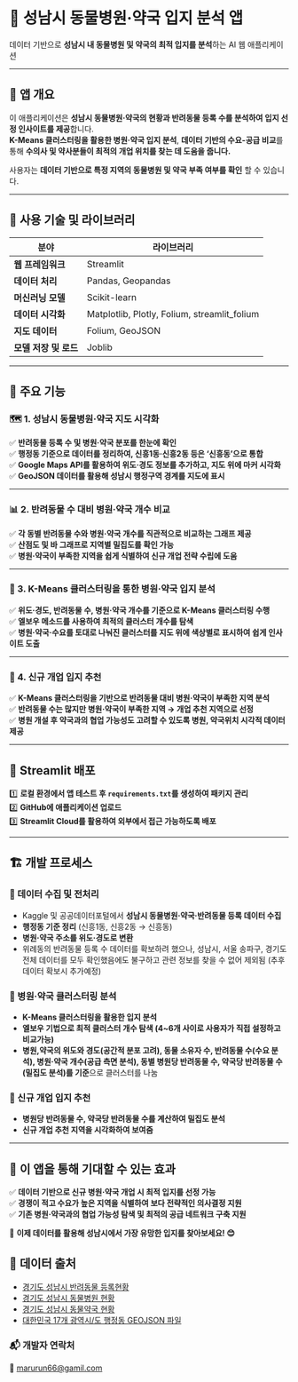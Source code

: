 # 🏥 성남시 동물병원·약국 입지 분석 앱  
데이터 기반으로 **성남시 내 동물병원 및 약국의 최적 입지를 분석**하는 AI 웹 애플리케이션  

---

## 📌 앱 개요  
이 애플리케이션은 **성남시 동물병원·약국의 현황과 반려동물 등록 수를 분석하여 입지 선정 인사이트를 제공**합니다.  
**K-Means 클러스터링을 활용한 병원·약국 입지 분석**, **데이터 기반의 수요-공급 비교**를 통해 **수의사 및 약사분들이 최적의 개업 위치를 찾는 데 도움을 줍니다.**  

사용자는 **데이터 기반으로 특정 지역의 동물병원 및 약국 부족 여부를 확인** 할 수 있습니다.

---

## 📀 **사용 기술 및 라이브러리**  

| **분야** | **라이브러리** |
|------|------|
| **웹 프레임워크** | Streamlit |
| **데이터 처리** | Pandas, Geopandas |
| **머신러닝 모델** | Scikit-learn |
| **데이터 시각화** | Matplotlib, Plotly, Folium, streamlit_folium |
| **지도 데이터** | Folium, GeoJSON |
| **모델 저장 및 로드** | Joblib |

---

## 🍿 **주요 기능**  

### 🗺 1. 성남시 동물병원·약국 지도 시각화  
✅ **반려동물 등록 수 및 병원·약국 분포를 한눈에 확인**  
✅ **행정동 기준으로 데이터를 정리하여, 신흥1동·신흥2동 등은 ‘신흥동’으로 통합**  
✅ **Google Maps API를 활용하여 위도·경도 정보를 추가하고, 지도 위에 마커 시각화**  
✅ **GeoJSON 데이터를 활용해 성남시 행정구역 경계를 지도에 표시**  

---

### 📊 2. 반려동물 수 대비 병원·약국 개수 비교  
✅ **각 동별 반려동물 수와 병원·약국 개수를 직관적으로 비교하는 그래프 제공**  
✅ **산점도 및 바 그래프로 지역별 밀집도를 확인 가능**  
✅ **병원·약국이 부족한 지역을 쉽게 식별하여 신규 개업 전략 수립에 도움**  

---

### 📍 3. K-Means 클러스터링을 통한 병원·약국 입지 분석  
✅ **위도·경도, 반려동물 수, 병원·약국 개수를 기준으로 K-Means 클러스터링 수행**  
✅ **엘보우 메소드를 사용하여 최적의 클러스터 개수를 탐색**  
✅ **병원·약국·수요를 토대로 나눠진 클러스터를 지도 위에 색상별로 표시하여 쉽게 인사이트 도출**  

---

### 🏥 4. 신규 개업 입지 추천  
✅ **K-Means 클러스터링을 기반으로 반려동물 대비 병원·약국이 부족한 지역 분석**  
✅ **반려동물 수는 많지만 병원·약국이 부족한 지역 → 개업 추천 지역으로 선정**  
✅ **병원 개설 후 약국과의 협업 가능성도 고려할 수 있도록 병원, 약국위치 시각적 데이터 제공**  

---

## 🚀 Streamlit 배포  
1️⃣ **로컬 환경에서 앱 테스트 후 `requirements.txt`를 생성하여 패키지 관리**  
2️⃣ **GitHub에 애플리케이션 업로드**  
3️⃣ **Streamlit Cloud를 활용하여 외부에서 접근 가능하도록 배포**  


---

## 🏗 **개발 프로세스**  

### **📌 데이터 수집 및 전처리**  
- Kaggle 및 공공데이터포털에서 **성남시 동물병원·약국·반려동물 등록 데이터 수집**  
- **행정동 기준 정리** (신흥1동, 신흥2동 → 신흥동)  
- **병원·약국 주소를 위도·경도로 변환**
- 위례동의 반려동물 등록 수 데이터를 확보하려 했으나, 성남시, 서울 송파구, 경기도 전체 데이터를 모두 확인했음에도 불구하고 관련 정보를 찾을 수 없어 제외됨 (추후 데이터 확보시 추가예정)

### **📌 병원·약국 클러스터링 분석**  
- **K-Means 클러스터링을 활용한 입지 분석**  
- **엘보우 기법으로 최적 클러스터 개수 탐색 (4~6개 사이로 사용자가 직접 설정하고 비교가능)**  
- **병원,약국의 위도와 경도(공간적 분포 고려), 동물 소유자 수, 반려동물 수(수요 분석), 병원·약국 개수(공급 측면 분석), 동별 병원당 반려동물 수, 약국당 반려동물 수 (밀집도 분석)를 기준**으로 클러스터를 나눔

### **📌 신규 개업 입지 추천**  
- **병원당 반려동물 수, 약국당 반려동물 수를 계산하여 밀집도 분석**  
- **신규 개업 추천 지역을 시각화하여 보여줌**  


---

## 🎯 **이 앱을 통해 기대할 수 있는 효과**  
✅ **데이터 기반으로 신규 병원·약국 개업 시 최적 입지를 선정 가능**  
✅ **경쟁이 적고 수요가 높은 지역을 식별하여 보다 전략적인 의사결정 지원**  
✅ **기존 병원·약국과의 협업 가능성 탐색 및 최적의 공급 네트워크 구축 지원**  

🚀 **이제 데이터를 활용해 성남시에서 가장 유망한 입지를 찾아보세요! 😊**

## 🔗 데이터 출처
- [경기도 성남시 반려동물 등록현황](https://www.data.go.kr/data/15047504/fileData.do)
- [경기도 성남시 동물병원 현황](https://www.data.go.kr/data/15000909/fileData.do)
- [경기도 성남시 동물약국 현황](https://www.data.go.kr/data/15061125/fileData.do)
- [대한민국 17개 광역시/도 행정동 GEOJSON 파일](https://github.com/raqoon886/Local_HangJeongDong)

### 📬 개발자 연락처
📧 marurun66@gamil.com


